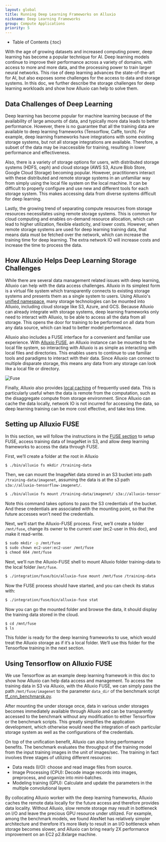 ```yaml
---
layout: global
title: Running Deep Learning Frameworks on Alluxio
nickname: Deep Learning Frameworks
group: Compute Applications
priority: 5
---
```


* Table of Contents
{:toc}

With the age of growing datasets and increased computing power, deep learning has become a popular
technique for AI. Deep learning models continue to improve their performance across a variety of
domains, with access to more and more data, and the processing power to train larger neural
networks. This rise of deep learning advances the state-of-the-art for AI, but also exposes some
challenges for the access to data and storage systems. In this doc, we further describe the
storage challenges for deep learning workloads and show how Alluxio can help to solve them.

## Data Challenges of Deep Learning

Deep learning has become popular for machine learning because of the availability of large amounts
 of data, and typically more data leads to better performance. However, there is no guarantee that
 all the training data are available to deep learning frameworks (Tensorflow, Caffe, torch). For
 example, deep learning frameworks have integrations with some existing storage systems, but not
 all storage integrations are available. Therefore, a subset of the data may be inaccessible for
 training, resulting in lower performance and effectiveness.

Also, there is a variety of storage options for users, with distributed storage systems (HDFS,
ceph) and cloud storage (AWS S3, Azure Blob Store, Google Cloud Storage) becoming popular.
However, practitioners interact with these distributed and remote storage systems in an unfamiliar
way from simply using the local file system on the local machine. It can be difficult to properly
configure and use new and different tools for each storage system. This makes accessing data from
diverse systems difficult for deep learning.

Lastly, the growing trend of separating compute resources from storage resources necessitates
using remote storage systems. This is common for cloud computing and enables on-demand resource
allocation, which can lead to higher utilization, flexible elasticity, and lower costs. However,
when remote storage systems are used for deep learning training data, that means data must be
fetched over the network, which can increase the training time for deep learning. The extra
network IO will increase costs and increase the time to process the data.

## How Alluxio Helps Deep Learning Storage Challenges

While there are several data management related issues with deep learning, Alluxio can help with
the  data access challenges. Alluxio in its simplest form is a virtual file system which
transparently connects to existing storage systems and presents them as a single system to users.
Using Alluxio's [unified namespace](Unified-and-Transparent-Namespace.html), many storage
technologies can be mounted into Alluxio, including cloud storage like S3, Azure, and GCS. Because
Alluxio can already integrate with storage systems, deep learning frameworks only need to interact
with Alluxio, to be able to access all the data from all storage. This opens the door for training
to be performed on all data from any data source, which can lead to better model performance.

Alluxio also includes a FUSE interface for a convenient and familiar use experience. With [Alluxio
FUSE](Mounting-Alluxio-FS-with-FUSE.html), an Alluxio instance can be mounted to the local file
system, so interacting with Alluxio is as simple as interacting with local files and directories.
This enables users to continue to use familiar tools and paradigms to interact with their data.
Since Alluxio can connect to multiple disparate storage, this means any data from any storage can
look like a local file or directory.

![Fuse]({{site.data.img.fuse}})

Finally, Alluxio also provides [local caching](Alluxio-Storage.html) of frequently used data. This
is particularly useful when the data is remote from the computation, such as the disaggregate
compute from storage environment. Since Alluxio can cache the data locally, network IO is not
incurred for accessing the data, so deep learning training can be more cost effective, and take
less time.

## Setting up Alluxio FUSE

In this section, we will follow the instructions in the
[FUSE section](Mounting-Alluxio-FS-with-FUSE.html) to setup FUSE, access training data of ImageNet
in S3, and allow deep learning frameworks to access the data through FUSE.

First, we’ll create a folder at the root in Alluxio

```bash
$ ./bin/alluxio fs mkdir /training-data
```

Then, we can mount the ImageNet data stored in an S3 bucket into path `/training-data/imagenet`,
assuming the data is at the s3 path `s3a://alluxio-tensorflow-imagenet/`.

```bash
$ ./bin/alluxio fs mount /training-data/imagenet/ s3a://alluxio-tensorflow-imagenet/ --option aws.accessKeyID=<ACCESS_KEY_ID> --option aws.secretKey=<SECRET_KEY>
```

Note this command takes options to pass the S3 credentials of the bucket. And these credentials
are associated with the mounting point, so that the future accesses won’t need the credentials.

Next, we’ll start the Alluxio-FUSE process. First, we’ll create a folder `/mnt/fuse`, change its
owner to the current user (ec2-user in this doc), and make it read-write.

```bash
$ sudo mkdir -p /mnt/fuse
$ sudo chown ec2-user:ec2-user /mnt/fuse
$ chmod 664 /mnt/fuse
```

Next, we’ll run the Alluxio-FUSE shell to mount Alluxio folder training-data to the local folder
/`mnt/fuse`.

```bash
$ ./integration/fuse/bin/alluxio-fuse mount /mnt/fuse /training-data
```

Now the FUSE process should have started, and you can check its status with:

```bash
$ ./integration/fuse/bin/alluxio-fuse stat
```

Now you can go the mounted folder and browse the data, it should display the training data stored
in the cloud.

```bash
$ cd /mnt/fuse
$ ls
```

This folder is ready for the deep learning frameworks to use, which would treat the Alluxio
storage as if it’s a local folder. We’ll use this folder for the Tensorflow training in the next
section.

## Using Tensorflow on Alluxio FUSE

We use Tensorflow as an example deep learning framework in this doc to show how Alluxio can help
data access and management. To access the training data in S3 via Alluxio, with the Alluxio FUSE,
we can simply pass the path `/mnt/fuse/imagenet` to the parameter `data_dir` of the benchmark
script [tf_cnn_benchmarsk.py](https://github.com/tensorflow/benchmarks/blob/master/scripts/tf_cnn_benchmarks/tf_cnn_benchmarks.py).

After mounting the under storage once, data in various under storages becomes immediately
available through Alluxio and can be transparently accessed to the benchmark without any
modification to either Tensorflow or the benchmark scripts. This greatly simplifies the
application development, which otherwise would need the integration of each particular storage
system as well as the configurations of the credentials.

On top of the unification benefit, Alluxio can also bring performance benefits.
The benchmark evaluates the throughput of the training model from the input training images in the unit of images/sec. The training in fact involves three stages of utilizing different resources:
 - Data reads (I/O): choose and read image files from source.
 - Image Processing (CPU): Decode image records into images, preprocess, and organize into
 mini-batches.
 - Modeling training (GPU): Calculate and update the parameters in the multiple convolutional
 layers

By collocating Alluxio worker with the deep learning frameworks, Alluxio caches the remote data
locally for the future access and therefore provides data locality. Without Alluxio, slow remote
storage may result in bottleneck on I/O and leave the precious GPU resource under utilized. For
example, among the benchmark models, we found AlexNet has relatively simpler architecture and
therefore it’s more likely to result in an I/O bottleneck when storage becomes slower, and Alluxio
can bring nearly 2X performance improvement on an EC2 p2.8xlarge machine.
